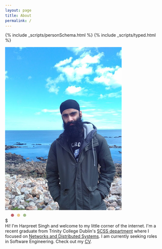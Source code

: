 ```yaml
---
layout: page
title: About
permalink: /
---
```

{% include _scripts/personSchema.html %}
{% include _scripts/typed.html %}
<div class="mdl-grid">
<div class="mdl-cell mdl-cell--5-col">
<img src="../images/me.jpg" class="shadowDepth1" alt="Harpreet Singh"/>
</div>
<div class="text mdl-cell mdl-cell--7-col card card__padding shadowDepth1">
<div class="bar">
    <svg height="20" width="100">
     	<circle cx="24" cy="14" r="5" fill="#bf616a" />
        <circle cx="44" cy="14" r="5" fill="#ebcb8b" />
        <circle cx="64" cy="14" r="5" fill="#a3be8c" />
    </svg>
</div>
$ <span class="element"></span> 
</div>
<div class="mdl-cell mdl-cell--12-col card card__padding shadowDepth1">
Hi! I'm Harpreet Singh and welcome to my little corner of the internet. I'm a recent graduate from Trinity College Dublin's <a href="https://www.scss.tcd.ie/">SCSS department</a> where I focused on <a href="https://www.scss.tcd.ie/postgraduate/mscnds/">Networks and Distributed Systems</a>. I am currently seeking roles in Software Engineering. Check out my <a href="../documents/HarpreetSinghCV.pdf">CV</a>.
</div>
</div>

